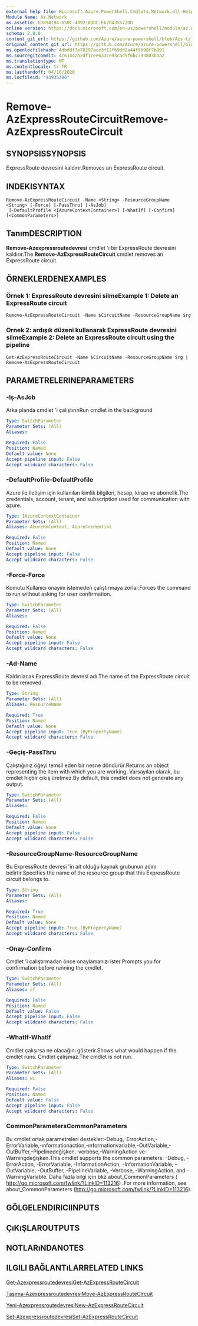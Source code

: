 ```yaml
---
external help file: Microsoft.Azure.PowerShell.Cmdlets.Network.dll-Help.xml
Module Name: Az.Network
ms.assetid: EDB94194-650C-4892-8DDC-E67D435522DD
online version: https://docs.microsoft.com/en-us/powershell/module/az.network/remove-azexpressroutecircuit
schema: 2.0.0
content_git_url: https://github.com/Azure/azure-powershell/blob/Azs-tzl/src/Network/Network/help/Remove-AzExpressRouteCircuit.md
original_content_git_url: https://github.com/Azure/azure-powershell/blob/Azs-tzl/src/Network/Network/help/Remove-AzExpressRouteCircuit.md
ms.openlocfilehash: 4dbddf7e78297acc3f12f69dd2a44f9698f7b891
ms.sourcegitcommit: 4c61442a2df1cee633ce93cad9f6bc793803baa2
ms.translationtype: MT
ms.contentlocale: tr-TR
ms.lasthandoff: 04/16/2020
ms.locfileid: "93935306"
---
```

# <span data-ttu-id="7dc3c-101">Remove-AzExpressRouteCircuit</span><span class="sxs-lookup"><span data-stu-id="7dc3c-101">Remove-AzExpressRouteCircuit</span></span>

## <span data-ttu-id="7dc3c-102">SYNOPSIS</span><span class="sxs-lookup"><span data-stu-id="7dc3c-102">SYNOPSIS</span></span>
<span data-ttu-id="7dc3c-103">ExpressRoute devresini kaldırır.</span><span class="sxs-lookup"><span data-stu-id="7dc3c-103">Removes an ExpressRoute circuit.</span></span>

## <span data-ttu-id="7dc3c-104">INDEKI</span><span class="sxs-lookup"><span data-stu-id="7dc3c-104">SYNTAX</span></span>

```
Remove-AzExpressRouteCircuit -Name <String> -ResourceGroupName <String> [-Force] [-PassThru] [-AsJob]
 [-DefaultProfile <IAzureContextContainer>] [-WhatIf] [-Confirm] [<CommonParameters>]
```

## <span data-ttu-id="7dc3c-105">Tanım</span><span class="sxs-lookup"><span data-stu-id="7dc3c-105">DESCRIPTION</span></span>
<span data-ttu-id="7dc3c-106">**Remove-Azexpressroutedevresi** cmdlet 'ı bir ExpressRoute devresini kaldırır.</span><span class="sxs-lookup"><span data-stu-id="7dc3c-106">The **Remove-AzExpressRouteCircuit** cmdlet removes an ExpressRoute circuit.</span></span>

## <span data-ttu-id="7dc3c-107">ÖRNEKLERDEN</span><span class="sxs-lookup"><span data-stu-id="7dc3c-107">EXAMPLES</span></span>

### <span data-ttu-id="7dc3c-108">Örnek 1: ExpressRoute devresini silme</span><span class="sxs-lookup"><span data-stu-id="7dc3c-108">Example 1: Delete an ExpressRoute circuit</span></span>
```
Remove-AzExpressRouteCircuit -Name $CircuitName -ResourceGroupName $rg
```

### <span data-ttu-id="7dc3c-109">Örnek 2: ardışık düzeni kullanarak ExpressRoute devresini silme</span><span class="sxs-lookup"><span data-stu-id="7dc3c-109">Example 2: Delete an ExpressRoute circuit using the pipeline</span></span>
```
Get-AzExpressRouteCircuit -Name $CircuitName -ResourceGroupName $rg | Remove-AzExpressRouteCircuit
```

## <span data-ttu-id="7dc3c-110">PARAMETRELERINE</span><span class="sxs-lookup"><span data-stu-id="7dc3c-110">PARAMETERS</span></span>

### <span data-ttu-id="7dc3c-111">-Iş</span><span class="sxs-lookup"><span data-stu-id="7dc3c-111">-AsJob</span></span>
<span data-ttu-id="7dc3c-112">Arka planda cmdlet 'i çalıştırın</span><span class="sxs-lookup"><span data-stu-id="7dc3c-112">Run cmdlet in the background</span></span>

```yaml
Type: SwitchParameter
Parameter Sets: (All)
Aliases: 

Required: False
Position: Named
Default value: None
Accept pipeline input: False
Accept wildcard characters: False
```

### <span data-ttu-id="7dc3c-113">-DefaultProfile</span><span class="sxs-lookup"><span data-stu-id="7dc3c-113">-DefaultProfile</span></span>
<span data-ttu-id="7dc3c-114">Azure ile iletişim için kullanılan kimlik bilgileri, hesap, kiracı ve abonelik.</span><span class="sxs-lookup"><span data-stu-id="7dc3c-114">The credentials, account, tenant, and subscription used for communication with azure.</span></span>

```yaml
Type: IAzureContextContainer
Parameter Sets: (All)
Aliases: AzureRmContext, AzureCredential

Required: False
Position: Named
Default value: None
Accept pipeline input: False
Accept wildcard characters: False
```

### <span data-ttu-id="7dc3c-115">-Force</span><span class="sxs-lookup"><span data-stu-id="7dc3c-115">-Force</span></span>
<span data-ttu-id="7dc3c-116">Komutu Kullanıcı onayını istemeden çalıştırmaya zorlar.</span><span class="sxs-lookup"><span data-stu-id="7dc3c-116">Forces the command to run without asking for user confirmation.</span></span>

```yaml
Type: SwitchParameter
Parameter Sets: (All)
Aliases: 

Required: False
Position: Named
Default value: None
Accept pipeline input: False
Accept wildcard characters: False
```

### <span data-ttu-id="7dc3c-117">-Ad</span><span class="sxs-lookup"><span data-stu-id="7dc3c-117">-Name</span></span>
<span data-ttu-id="7dc3c-118">Kaldırılacak ExpressRoute devresi adı.</span><span class="sxs-lookup"><span data-stu-id="7dc3c-118">The name of the ExpressRoute circuit to be removed.</span></span>

```yaml
Type: String
Parameter Sets: (All)
Aliases: ResourceName

Required: True
Position: Named
Default value: None
Accept pipeline input: True (ByPropertyName)
Accept wildcard characters: False
```

### <span data-ttu-id="7dc3c-119">-Geçiş</span><span class="sxs-lookup"><span data-stu-id="7dc3c-119">-PassThru</span></span>
<span data-ttu-id="7dc3c-120">Çalıştığınız öğeyi temsil eden bir nesne döndürür.</span><span class="sxs-lookup"><span data-stu-id="7dc3c-120">Returns an object representing the item with which you are working.</span></span> <span data-ttu-id="7dc3c-121">Varsayılan olarak, bu cmdlet hiçbir çıkış üretmez.</span><span class="sxs-lookup"><span data-stu-id="7dc3c-121">By default, this cmdlet does not generate any output.</span></span>

```yaml
Type: SwitchParameter
Parameter Sets: (All)
Aliases: 

Required: False
Position: Named
Default value: None
Accept pipeline input: False
Accept wildcard characters: False
```

### <span data-ttu-id="7dc3c-122">-ResourceGroupName</span><span class="sxs-lookup"><span data-stu-id="7dc3c-122">-ResourceGroupName</span></span>
<span data-ttu-id="7dc3c-123">Bu ExpressRoute devresi 'in ait olduğu kaynak grubunun adını belirtir.</span><span class="sxs-lookup"><span data-stu-id="7dc3c-123">Specifies the name of the resource group that this ExpressRoute circuit belongs to.</span></span>

```yaml
Type: String
Parameter Sets: (All)
Aliases: 

Required: True
Position: Named
Default value: None
Accept pipeline input: True (ByPropertyName)
Accept wildcard characters: False
```

### <span data-ttu-id="7dc3c-124">-Onay</span><span class="sxs-lookup"><span data-stu-id="7dc3c-124">-Confirm</span></span>
<span data-ttu-id="7dc3c-125">Cmdlet 'i çalıştırmadan önce onaylamanızı ister.</span><span class="sxs-lookup"><span data-stu-id="7dc3c-125">Prompts you for confirmation before running the cmdlet.</span></span>

```yaml
Type: SwitchParameter
Parameter Sets: (All)
Aliases: cf

Required: False
Position: Named
Default value: False
Accept pipeline input: False
Accept wildcard characters: False
```

### <span data-ttu-id="7dc3c-126">-WhatIf</span><span class="sxs-lookup"><span data-stu-id="7dc3c-126">-WhatIf</span></span>
<span data-ttu-id="7dc3c-127">Cmdlet çalışırsa ne olacağını gösterir.</span><span class="sxs-lookup"><span data-stu-id="7dc3c-127">Shows what would happen if the cmdlet runs.</span></span>
<span data-ttu-id="7dc3c-128">Cmdlet çalışmaz.</span><span class="sxs-lookup"><span data-stu-id="7dc3c-128">The cmdlet is not run.</span></span>

```yaml
Type: SwitchParameter
Parameter Sets: (All)
Aliases: wi

Required: False
Position: Named
Default value: False
Accept pipeline input: False
Accept wildcard characters: False
```

### <span data-ttu-id="7dc3c-129">CommonParameters</span><span class="sxs-lookup"><span data-stu-id="7dc3c-129">CommonParameters</span></span>
<span data-ttu-id="7dc3c-130">Bu cmdlet ortak parametreleri destekler:-Debug,-ErrorAction,-ErrorVariable,-ınformationaction,-ınformationvariable,-OutVariable,-OutBuffer,-Pipelinedeğişken,-verbose,-WarningAction ve-Warningdeğişken.</span><span class="sxs-lookup"><span data-stu-id="7dc3c-130">This cmdlet supports the common parameters: -Debug, -ErrorAction, -ErrorVariable, -InformationAction, -InformationVariable, -OutVariable, -OutBuffer, -PipelineVariable, -Verbose, -WarningAction, and -WarningVariable.</span></span> <span data-ttu-id="7dc3c-131">Daha fazla bilgi için bkz about_CommonParameters ( http://go.microsoft.com/fwlink/?LinkID=113216) .</span><span class="sxs-lookup"><span data-stu-id="7dc3c-131">For more information, see about_CommonParameters (http://go.microsoft.com/fwlink/?LinkID=113216).</span></span>

## <span data-ttu-id="7dc3c-132">GÖLGELENDIRICI</span><span class="sxs-lookup"><span data-stu-id="7dc3c-132">INPUTS</span></span>

## <span data-ttu-id="7dc3c-133">ÇıKıŞLAR</span><span class="sxs-lookup"><span data-stu-id="7dc3c-133">OUTPUTS</span></span>

## <span data-ttu-id="7dc3c-134">NOTLARıNDA</span><span class="sxs-lookup"><span data-stu-id="7dc3c-134">NOTES</span></span>

## <span data-ttu-id="7dc3c-135">ILGILI BAĞLANTıLAR</span><span class="sxs-lookup"><span data-stu-id="7dc3c-135">RELATED LINKS</span></span>

[<span data-ttu-id="7dc3c-136">Get-Azexpressroutedevresi</span><span class="sxs-lookup"><span data-stu-id="7dc3c-136">Get-AzExpressRouteCircuit</span></span>](Get-AzExpressRouteCircuit.md)

[<span data-ttu-id="7dc3c-137">Taşıma-Azexpressroutedevresi</span><span class="sxs-lookup"><span data-stu-id="7dc3c-137">Move-AzExpressRouteCircuit</span></span>](Move-AzExpressRouteCircuit.md)

[<span data-ttu-id="7dc3c-138">Yeni-Azexpressroutedevresi</span><span class="sxs-lookup"><span data-stu-id="7dc3c-138">New-AzExpressRouteCircuit</span></span>](New-AzExpressRouteCircuit.md)

[<span data-ttu-id="7dc3c-139">Set-Azexpressroutedevresi</span><span class="sxs-lookup"><span data-stu-id="7dc3c-139">Set-AzExpressRouteCircuit</span></span>](Set-AzExpressRouteCircuit.md)
